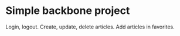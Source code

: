 Simple backbone project
=======================

Login, logout. Create, update, delete articles. Add articles in favorites.
